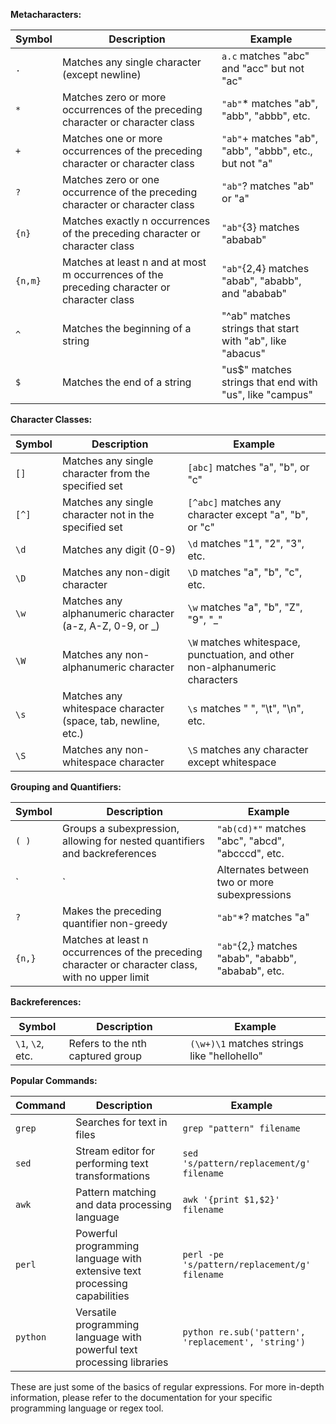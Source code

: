 **Metacharacters:**

| Symbol | Description | Example |
|---|---|---|
| `.` | Matches any single character (except newline) | `a.c` matches "abc" and "acc" but not "ac" |
| `*` | Matches zero or more occurrences of the preceding character or character class | `"ab"`* matches "ab", "abb", "abbb", etc. |
| `+` | Matches one or more occurrences of the preceding character or character class | `"ab"`+ matches "ab", "abb", "abbb", etc., but not "a" |
| `?` | Matches zero or one occurrence of the preceding character or character class | `"ab"`? matches "ab" or "a" |
| `{n}` | Matches exactly n occurrences of the preceding character or character class | `"ab"`{3} matches "ababab" |
| `{n,m}` | Matches at least n and at most m occurrences of the preceding character or character class | `"ab"`{2,4} matches "abab", "ababb", and "ababab" |
| `^` | Matches the beginning of a string | "^ab" matches strings that start with "ab", like "abacus" |
| `$` | Matches the end of a string | "us$" matches strings that end with "us", like "campus" |

**Character Classes:**

| Symbol | Description | Example |
|---|---|---|
| `[]` | Matches any single character from the specified set | `[abc]` matches "a", "b", or "c" |
| `[^]` | Matches any single character not in the specified set | `[^abc]` matches any character except "a", "b", or "c" |
| `\d` | Matches any digit (0-9) | `\d` matches "1", "2", "3", etc. |
| `\D` | Matches any non-digit character | `\D` matches "a", "b", "c", etc. |
| `\w` | Matches any alphanumeric character (a-z, A-Z, 0-9, or _) | `\w` matches "a", "b", "Z", "9", "_" |
| `\W` | Matches any non-alphanumeric character | `\W` matches whitespace, punctuation, and other non-alphanumeric characters |
| `\s` | Matches any whitespace character (space, tab, newline, etc.) | `\s` matches " ", "\t", "\n", etc. |
| `\S` | Matches any non-whitespace character | `\S` matches any character except whitespace |

**Grouping and Quantifiers:**

| Symbol | Description | Example |
|---|---|---|
| `( )` | Groups a subexpression, allowing for nested quantifiers and backreferences | `"ab(cd)*"` matches "abc", "abcd", "abcccd", etc. |
| `|` | Alternates between two or more subexpressions | `"cat|dog"` matches "cat" or "dog" |
| `?` | Makes the preceding quantifier non-greedy | `"ab"`*? matches "a" |
| `{n,}` | Matches at least n occurrences of the preceding character or character class, with no upper limit | `"ab"`{2,} matches "abab", "ababb", "ababab", etc. |

**Backreferences:**

| Symbol | Description | Example |
|---|---|---|
| `\1`, `\2`, etc. | Refers to the nth captured group | `(\w+)\1` matches strings like "hellohello" |

**Popular Commands:**

| Command | Description | Example |
|---|---|---|
| `grep` | Searches for text in files | `grep "pattern" filename` |
| `sed` | Stream editor for performing text transformations | `sed 's/pattern/replacement/g' filename` |
| `awk` | Pattern matching and data processing language | `awk '{print $1,$2}' filename` |
| `perl` | Powerful programming language with extensive text processing capabilities | `perl -pe 's/pattern/replacement/g' filename` |
| `python` | Versatile programming language with powerful text processing libraries | `python re.sub('pattern', 'replacement', 'string')` |

These are just some of the basics of regular expressions. For more in-depth information, please refer to the documentation for your specific programming language or regex tool.
